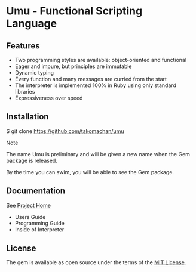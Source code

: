 # Umu - Functional Scripting Language

## Features

- Two programming styles are available: object-oriented and functional
- Eager and impure, but principles are immutable
- Dynamic typing
- Every function and many messages are curried from the start
- The interpreter is implemented 100% in Ruby using only standard libraries
- Expressiveness over speed



## Installation

$ git clone https://github.com/takomachan/umu

> [!NOTE]
> The name Umu is preliminary and will be given a new name when the Gem package is released.
>
> By the time you can swim, you will be able to see the Gem package.


## Documentation

See [Project Home](http://xtmlab.com/umu/index.html)

- Users Guide
- Programming Guide
- Inside of Interpreter


## License

The gem is available as open source under the terms of
the [MIT License](https://opensource.org/licenses/MIT).
